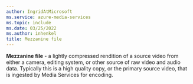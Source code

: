 ```yaml
---
author: IngridAtMicrosoft
ms.service: azure-media-services
ms.topic: include
ms.date: 03/25/2022
ms.author: inhenkel
title: Mezzanine file
---
```


**Mezzanine file** - a lightly compressed rendition of a source video from either a camera, editing system, or other source of raw video and audio data.  Typically this is a high quality copy, or the primary source video, that is ingested by Media Services for encoding.
